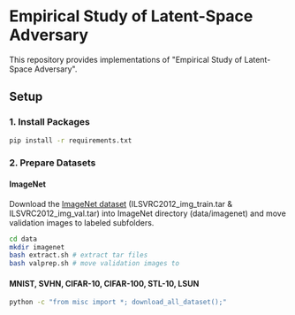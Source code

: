 # Empirical Study of Latent-Space Adversary
This repository provides implementations of "Empirical Study of Latent-Space Adversary".

## Setup
### 1. Install Packages
```bash
pip install -r requirements.txt
```

### 2. Prepare Datasets
#### ImageNet
Download the [ImageNet dataset](http://image-net.org/download) (ILSVRC2012_img_train.tar & ILSVRC2012_img_val.tar) into ImageNet directory (data/imagenet) and move validation images to labeled subfolders.
```bash
cd data
mkdir imagenet
bash extract.sh # extract tar files
bash valprep.sh # move validation images to 
```

#### MNIST, SVHN, CIFAR-10, CIFAR-100, STL-10, LSUN
```bash
python -c "from misc import *; download_all_dataset();"
```

